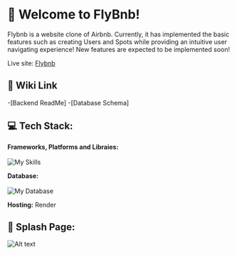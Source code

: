 # :house_with_garden: Welcome to FlyBnb!

Flybnb is a website clone of Airbnb. Currently, it has implemented the basic features such as
creating Users and Spots while providing an intuitive user navigating experience! New features are expected to be implemented soon!

Live site: [Flybnb](https://flybnb.onrender.com/)

## :link: Wiki Link
-[Backend ReadMe]
-[Database Schema]

## :computer: Tech Stack:
**Frameworks, Platforms and Libraies:** <br></br>
![My Skills](https://skillicons.dev/icons?i=js,html,css,nodejs,express,react,redux)

**Database:** <br></br>
![My Database](https://skillicons.dev/icons?i=postgres)

**Hosting:**
Render

## :ocean: Splash Page:
![Alt text](../blob/assets/airbnbsplash.png)
